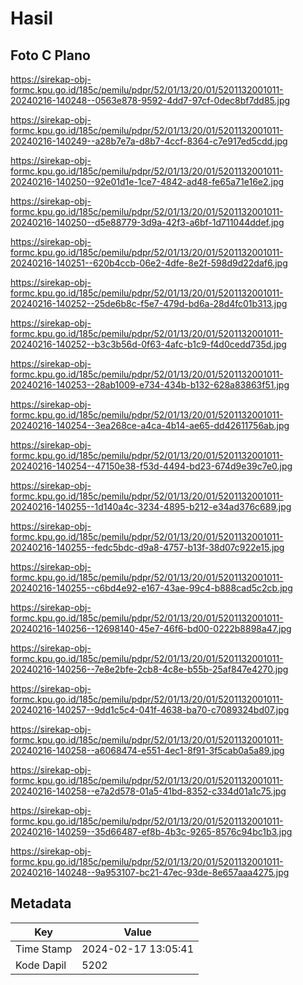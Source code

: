# Hasil

## Foto C Plano

https://sirekap-obj-formc.kpu.go.id/185c/pemilu/pdpr/52/01/13/20/01/5201132001011-20240216-140248--0563e878-9592-4dd7-97cf-0dec8bf7dd85.jpg

https://sirekap-obj-formc.kpu.go.id/185c/pemilu/pdpr/52/01/13/20/01/5201132001011-20240216-140249--a28b7e7a-d8b7-4ccf-8364-c7e917ed5cdd.jpg

https://sirekap-obj-formc.kpu.go.id/185c/pemilu/pdpr/52/01/13/20/01/5201132001011-20240216-140250--92e01d1e-1ce7-4842-ad48-fe65a71e16e2.jpg

https://sirekap-obj-formc.kpu.go.id/185c/pemilu/pdpr/52/01/13/20/01/5201132001011-20240216-140250--d5e88779-3d9a-42f3-a6bf-1d711044ddef.jpg

https://sirekap-obj-formc.kpu.go.id/185c/pemilu/pdpr/52/01/13/20/01/5201132001011-20240216-140251--620b4ccb-06e2-4dfe-8e2f-598d9d22daf6.jpg

https://sirekap-obj-formc.kpu.go.id/185c/pemilu/pdpr/52/01/13/20/01/5201132001011-20240216-140252--25de6b8c-f5e7-479d-bd6a-28d4fc01b313.jpg

https://sirekap-obj-formc.kpu.go.id/185c/pemilu/pdpr/52/01/13/20/01/5201132001011-20240216-140252--b3c3b56d-0f63-4afc-b1c9-f4d0cedd735d.jpg

https://sirekap-obj-formc.kpu.go.id/185c/pemilu/pdpr/52/01/13/20/01/5201132001011-20240216-140253--28ab1009-e734-434b-b132-628a83863f51.jpg

https://sirekap-obj-formc.kpu.go.id/185c/pemilu/pdpr/52/01/13/20/01/5201132001011-20240216-140254--3ea268ce-a4ca-4b14-ae65-dd42611756ab.jpg

https://sirekap-obj-formc.kpu.go.id/185c/pemilu/pdpr/52/01/13/20/01/5201132001011-20240216-140254--47150e38-f53d-4494-bd23-674d9e39c7e0.jpg

https://sirekap-obj-formc.kpu.go.id/185c/pemilu/pdpr/52/01/13/20/01/5201132001011-20240216-140255--1d140a4c-3234-4895-b212-e34ad376c689.jpg

https://sirekap-obj-formc.kpu.go.id/185c/pemilu/pdpr/52/01/13/20/01/5201132001011-20240216-140255--fedc5bdc-d9a8-4757-b13f-38d07c922e15.jpg

https://sirekap-obj-formc.kpu.go.id/185c/pemilu/pdpr/52/01/13/20/01/5201132001011-20240216-140255--c6bd4e92-e167-43ae-99c4-b888cad5c2cb.jpg

https://sirekap-obj-formc.kpu.go.id/185c/pemilu/pdpr/52/01/13/20/01/5201132001011-20240216-140256--12698140-45e7-46f6-bd00-0222b8898a47.jpg

https://sirekap-obj-formc.kpu.go.id/185c/pemilu/pdpr/52/01/13/20/01/5201132001011-20240216-140256--7e8e2bfe-2cb8-4c8e-b55b-25af847e4270.jpg

https://sirekap-obj-formc.kpu.go.id/185c/pemilu/pdpr/52/01/13/20/01/5201132001011-20240216-140257--9dd1c5c4-041f-4638-ba70-c7089324bd07.jpg

https://sirekap-obj-formc.kpu.go.id/185c/pemilu/pdpr/52/01/13/20/01/5201132001011-20240216-140258--a6068474-e551-4ec1-8f91-3f5cab0a5a89.jpg

https://sirekap-obj-formc.kpu.go.id/185c/pemilu/pdpr/52/01/13/20/01/5201132001011-20240216-140258--e7a2d578-01a5-41bd-8352-c334d01a1c75.jpg

https://sirekap-obj-formc.kpu.go.id/185c/pemilu/pdpr/52/01/13/20/01/5201132001011-20240216-140259--35d66487-ef8b-4b3c-9265-8576c94bc1b3.jpg

https://sirekap-obj-formc.kpu.go.id/185c/pemilu/pdpr/52/01/13/20/01/5201132001011-20240216-140248--9a953107-bc21-47ec-93de-8e657aaa4275.jpg


## Metadata

| Key        | Value               |
| ---------- | ------------------- |
| Time Stamp | 2024-02-17 13:05:41 |
| Kode Dapil | 5202                |



